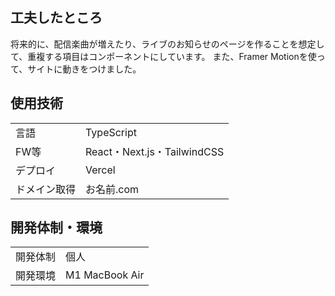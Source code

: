 ## 工夫したところ
将来的に、配信楽曲が増えたり、ライブのお知らせのページを作ることを想定して、重複する項目はコンポーネントにしています。
また、Framer Motionを使って、サイトに動きをつけました。
## 使用技術
| | |
|---|---|
|言語|TypeScript|
|FW等|React・Next.js・TailwindCSS|
|デプロイ|Vercel|
|ドメイン取得|お名前.com|
## 開発体制・環境
| | |
|---|---|
|開発体制|個人|
|開発環境|M1 MacBook Air|